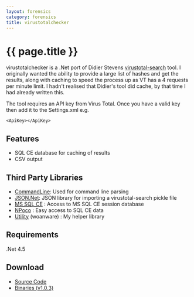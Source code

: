 ```yaml
---
layout: forensics
category: forensics
title: virustotalchecker
---
```


# {{ page.title }} #

virustotalchecker is a .Net port of Didier Stevens [virustotal-search](http://blog.didierstevens.com/2012/05/21/searching-with-virustotal/) tool. I originally wanted the ability to provide a large list of hashes and get the results, along with caching to speed the process up as VT has a 4 requests per minute limit. I hadn't realised that Didier's tool did cache, by that time I had already written this.

The tool requires an API key from Virus Total. Once you have a valid key then add it to the Settings.xml e.g.

    <ApiKey></ApiKey>

## Features ##

- SQL CE database for caching of results
- CSV output

## Third Party Libraries ##
- [CommandLine](https://github.com/gsscoder/commandline): Used for command line parsing
- [JSON.Net](http://json.codeplex.com/): JSON library for importing a virustotal-search pickle file
- [MS SQL CE](http://www.microsoft.com/en-us/download/details.aspx?id=30709) : Access to MS SQL CE session database
- [NPoco](https://github.com/schotime/NPoco) : Easy access to SQL CE data
- [Utility](http://www.woanware.co.uk) (woanware) : My helper library

## Requirements ##

.Net 4.5

## Download ##

- [Source Code](https://github.com/woanware/virustotalchecker)
- [Binaries (v1.0.3)](/downloads/virustotalchecker.v.1.0.3.zip)